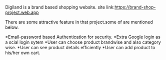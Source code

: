 Digiland is a brand based shopping website.
site link:https://brand-shop-project.web.app

There are some attractive feature in that project.some of are mentioned below.

*Email-password based Authentication for security.
*Extra Google login as a scial login sytem
*User can choose product brandwise and also category wise.
*User can see product details efficiently
*User can add product to his/her own cart.

